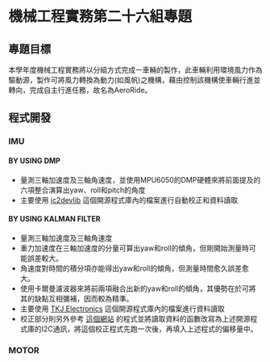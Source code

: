 # 機械工程實務第二十六組專題
## 專題目標
本學年度機械⼯程實務將以分組⽅式完成⼀⾞輛的製作，此⾞輛利⽤環境⾵⼒作為驅動源，製作可將⾵⼒轉換為動⼒(如⾵帆)之機構，藉由控制該機構使⾞輛⾏進並轉向，完成⾃主⾏進任務，故名為AeroRide。
## 程式開發
### IMU
#### BY USING DMP
- 量測三軸加速度及三軸角速度，並使用MPU6050的DMP硬體來將前面提及的六項整合演算出yaw、roll和pitch的角度
- 主要使用 [ic2devlib](https://github.com/jrowberg/i2cdevlib) 這個開源程式庫內的檔案進行自動校正和資料讀取
#### BY USING KALMAN FILTER
- 量測三軸加速度及三軸角速度
- 重力加速度在三軸加速度的分量可算出yaw和roll的傾角，但剛開始測量時可能誤差較大。
- 角速度對時間的積分項亦能得出yaw和roll的傾角，但測量時間愈久誤差愈大。
- 使用卡爾曼濾波器來將前兩項融合出新的yaw和roll的傾角，其優勢在於可將其的缺點互相彌補，因而較為精準。
- 主要使用 [TKJ Electronics](https://github.com/TKJElectronics/KalmanFilter) 這個開源程式庫內的檔案進行資料讀取
- 校正部分則另外參考 [這個網站](https://wired.chillibasket.com/2015/01/calibrating-mpu6050/) 的程式並將讀取資料的函數改寫為上述開源程式庫的I2C通訊，將這個校正程式先跑一次後，再填入上述程式的偏移量中。
### MOTOR
